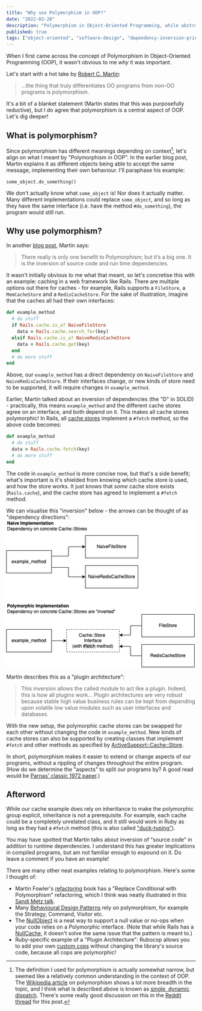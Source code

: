 ```yaml
---
title: "Why use Polymorphism in OOP?"
date: "2022-03-20"
description: "Polymorphism in Object-Oriented Programming, while abstract, is still somewhat easy to understand. Why we should use it, though, is less obvious. Let's investigate polymorphism's benefits!"
published: true
tags: ["object-oriented", "software-design", "dependency-inversion-principle"]
---
```


When I first came across the concept of Polymorphism in Object-Oriented Programming (OOP), it wasn't obvious to me _why_ it was important.

Let's start with a hot take by [Robert C. Martin](https://blog.cleancoder.com/uncle-bob/2018/04/13/FPvsOO.html):

> ...the thing that truly differentiates OO programs from non-OO programs is polymorphism.

It's a bit of a blanket statement (Martin states that this was purposefully reductive), but I do agree that polymorphism is a central aspect of OOP. Let's dig deeper!

## What is polymorphism?

Since polymorphism has different meanings depending on context[^1], let's align on what I meant by "Polymorphism in OOP". In the earlier blog post, Martin explains it as different objects being able to accept the same message, implementing their own behaviour. I'll paraphase his example:

```
some_object.do_something()
```

We don't actually know what `some_object` is! Nor does it actually matter. Many different implementations could replace `some_object`, and so long as they have the same interface (i.e. have the method `#do_something`), the program would still run.

[^1]: The definition I used for polymorphism is actually somewhat narrow, but seemed like a relatively common understanding in the context of OOP. The [Wikipedia article](<https://en.m.wikipedia.org/wiki/Polymorphism_(computer_science)>) on polymorphism shows a lot more breadth in the topic, and I think what is described above is known as [single, dynamic dispatch](https://en.wikipedia.org/wiki/Dynamic_dispatch). There's some really good discussion on this in the [Reddit thread](https://www.reddit.com/r/ruby/comments/tooyby/why_use_polymorphism_in_oop_blog_post/) for this post.

## Why use polymorphism?

In another [blog post](https://blog.cleancoder.com/uncle-bob/2014/11/24/FPvsOO.html), Martin says:

> There really is only one benefit to Polymorphism; but it’s a big one. It is the inversion of source code and run time dependencies.

It wasn't initially obvious to me what that meant, so let's concretise this with an example: caching in a web framework like Rails. There are multiple options out there for caches - for example, Rails supports a `FileStore`, a `MemCacheStore` and a `RedisCacheStore`. For the sake of illustration, imagine that the caches all had their own interfaces:

```ruby
def example_method
  # do stuff
  if Rails.cache.is_a? NaiveFileStore
    data = Rails.cache.search_for(key)
  elsif Rails.cache.is_a? NaiveRedisCacheStore
    data = Rails.cache.get(key)
  end
  # do more stuff
end
```

Above, our `example_method` has a direct dependency on `NaiveFileStore` and `NaiveRedisCacheStore`. If their interfaces change, or new kinds of store need to be supported, it will require changes in `example_method`.

Earlier, Martin talked about an inversion of dependencies (the "D" in SOLID) - practically, this means `example_method` and the different cache stores agree on an interface, and both depend on it. This makes all cache stores polymorphic! In Rails, all [cache stores](https://guides.rubyonrails.org/caching_with_rails.html#activesupport-cache-store) implement a `#fetch` method, so the above code becomes:

```ruby
def example_method
  # do stuff
  data = Rails.cache.fetch(key)
  # do more stuff
end
```

The code in `example_method` is more concise now, but that's a side benefit; what's important is it's shielded from knowing which cache store is used, and how the store works. It just knows that _some_ cache store exists (`Rails.cache`), and the cache store has agreed to implement a `#fetch` method.

We can visualise this "inversion" below - the arrows can be thought of as "dependency directions":
![polymorphic.png](./polymorphic.png)

Martin describes this as a "plugin architecture":

> This inversion allows the called module to act like a plugin. Indeed, this is how all plugins work...
> Plugin architectures are very robust because stable high value business rules can be kept from depending upon volatile low value modules such as user interfaces and databases.

With the new setup, the polymorphic cache stores can be swapped for each other without changing the code in `example_method`. New kinds of cache stores can also be supported by creating classes that implement `#fetch` and other methods as specified by [ActiveSupport::Cache::Store](https://guides.rubyonrails.org/caching_with_rails.html#activesupport-cache-store).

In short, polymorphism makes it easier to extend or change aspects of our programs, without a rippling of changes throughout the entire program. (How do we determine the "aspects" to split our programs by? A good read would be [Parnas' classic 1972 paper](https://www.wasabigeek.com/blog/what-does-a-1972-paper-have-to-do-with-the-single-responsibility-principle/).)

## Afterword

While our cache example does rely on inheritance to make the polymorphic group explicit, inheritance is not a prerequisite. For example, each cache could be a completely unrelated class, and it still would work in Ruby as long as they had a `#fetch` method (this is also called ["duck-typing"](https://en.wikipedia.org/wiki/Subtyping#Relationship_with_inheritance)).

You may have spotted that Martin talks about inversion of "source code" in addition to runtime dependencies. I understand this has greater implications in compiled programs, but am not familiar enough to expound on it. Do leave a comment if you have an example!

There are many other neat examples relating to polymorphism. Here's some I thought of:

- Martin Fowler's [refactoring](https://martinfowler.com/books/refactoring.html) book has a "Replace Conditional with Polymorphism" refactoring, which I think was neatly illustrated in this [Sandi Metz talk](https://youtu.be/8bZh5LMaSmE).
- Many [Behavioural Design Patterns](https://refactoring.guru/design-patterns/behavioral-patterns) rely on polymorphism, for example the Strategy, Command, Visitor etc.
- The [NullObject](https://refactoring.guru/introduce-null-object) is a neat way to support a null value or no-ops when your code relies on a Polymorphic interface. (Note that while Rails has a [NullCache](https://guides.rubyonrails.org/caching_with_rails.html#activesupport-cache-nullstore), it doesn't solve the same issue that the pattern is meant to.)
- Ruby-specific example of a "Plugin Architecture": Rubocop allows you to add your own [custom cops](https://docs.rubocop.org/rubocop/1.26/extensions.html#writing-your-own-cops) without changing the library's source code, because all cops are polymorphic!
